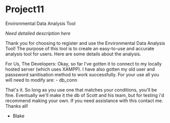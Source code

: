 # Project11
Environmental Data Analysis Tool

*Need detailed description here*

Thank you for choosing to register and use the Environmental Data Analysis Tool! The purpose of this tool is to create an easy-to-use and accurate analysis tool for users. Here are some details about the analysis.



For Us, The Developers:
Okay, so far I've gotten it to connect to my locally hosted server (which uses XAMPP). I have also gotten my old user and passsword sanitisation method to work successfully.
For your use all you will need to modify are:
	- db_conn

That's it. So long as you use one that matches your conditions, you'll be fine. Eventually we'll make it the db of Scott and his team, but for testing i'd recommend making your own. 
If you need assistance with this contact me.
Thanks all!

- Blake
